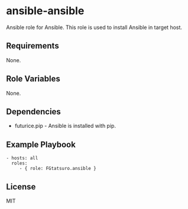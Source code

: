 ansible-ansible
===============

Ansible role for Ansible. This role is used to install Ansible in target host.

Requirements
------------

None.

Role Variables
--------------

None.

Dependencies
------------

- futurice.pip - Ansible is installed with pip.

Example Playbook
----------------

    - hosts: all
      roles:
         - { role: FGtatsuro.ansible }

License
-------

MIT
